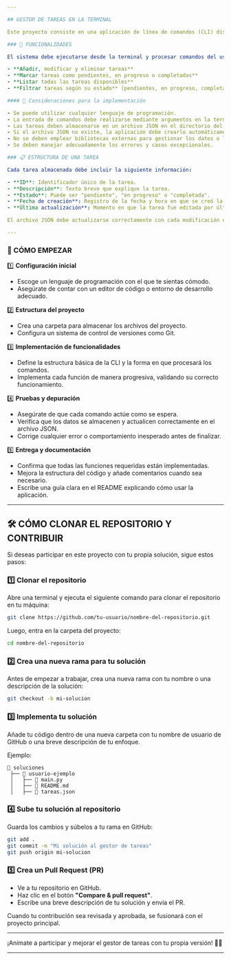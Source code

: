 ```yaml
---

## GESTOR DE TAREAS EN LA TERMINAL

Este proyecto consiste en una aplicación de línea de comandos (CLI) diseñada para gestionar tareas de manera eficiente. Permitirá registrar, actualizar y organizar actividades en distintas categorías, ofreciendo una forma sencilla de visualizar el estado de cada una. A través de este ejercicio, se podrán practicar habilidades clave como el manejo de archivos, la interacción con el usuario mediante la terminal y la gestión de datos en formato JSON.

### 📌 FUNCIONALIDADES

El sistema debe ejecutarse desde la terminal y procesar comandos del usuario para gestionar un listado de tareas almacenadas en un archivo JSON. La aplicación debe permitir:

- **Añadir, modificar y eliminar tareas**
- **Marcar tareas como pendientes, en progreso o completadas**
- **Listar todas las tareas disponibles**
- **Filtrar tareas según su estado** (pendientes, en progreso, completadas)

#### 🔹 Consideraciones para la implementación

- Se puede utilizar cualquier lenguaje de programación.
- La entrada de comandos debe realizarse mediante argumentos en la terminal.
- Las tareas deben almacenarse en un archivo JSON en el directorio del proyecto.
- Si el archivo JSON no existe, la aplicación debe crearlo automáticamente.
- No se deben emplear bibliotecas externas para gestionar los datos o la lógica de la CLI.
- Se deben manejar adecuadamente los errores y casos excepcionales.

### 📋 ESTRUCTURA DE UNA TAREA

Cada tarea almacenada debe incluir la siguiente información:

- **ID**: Identificador único de la tarea.
- **Descripción**: Texto breve que explique la tarea.
- **Estado**: Puede ser "pendiente", "en progreso" o "completada".
- **Fecha de creación**: Registro de la fecha y hora en que se creó la tarea.
- **Última actualización**: Momento en que la tarea fue editada por última vez.

El archivo JSON debe actualizarse correctamente con cada modificación en la lista de tareas.

---
```


### 🚀 CÓMO EMPEZAR

1️⃣ **Configuración inicial**

- Escoge un lenguaje de programación con el que te sientas cómodo.
- Asegúrate de contar con un editor de código o entorno de desarrollo adecuado.

2️⃣ **Estructura del proyecto**

- Crea una carpeta para almacenar los archivos del proyecto.
- Configura un sistema de control de versiones como Git.

3️⃣ **Implementación de funcionalidades**

- Define la estructura básica de la CLI y la forma en que procesará los comandos.
- Implementa cada función de manera progresiva, validando su correcto funcionamiento.

4️⃣ **Pruebas y depuración**

- Asegúrate de que cada comando actúe como se espera.
- Verifica que los datos se almacenen y actualicen correctamente en el archivo JSON.
- Corrige cualquier error o comportamiento inesperado antes de finalizar.

5️⃣ **Entrega y documentación**

- Confirma que todas las funciones requeridas están implementadas.
- Mejora la estructura del código y añade comentarios cuando sea necesario.
- Escribe una guía clara en el README explicando cómo usar la aplicación.

---

## 🛠 CÓMO CLONAR EL REPOSITORIO Y CONTRIBUIR

Si deseas participar en este proyecto con tu propia solución, sigue estos pasos:

### 1️⃣ Clonar el repositorio

Abre una terminal y ejecuta el siguiente comando para clonar el repositorio en tu máquina:

```bash
git clone https://github.com/tu-usuario/nombre-del-repositorio.git
```

Luego, entra en la carpeta del proyecto:

```bash
cd nombre-del-repositorio
```

### 2️⃣ Crea una nueva rama para tu solución

Antes de empezar a trabajar, crea una nueva rama con tu nombre o una descripción de la solución:

```bash
git checkout -b mi-solucion
```

### 3️⃣ Implementa tu solución

Añade tu código dentro de una nueva carpeta con tu nombre de usuario de GitHub o una breve descripción de tu enfoque.

Ejemplo:

```
📂 soluciones
 ├── 📂 usuario-ejemplo
 │   ├── 📄 main.py
 │   ├── 📄 README.md
 │   ├── 📄 tareas.json
```

### 4️⃣ Sube tu solución al repositorio

Guarda los cambios y súbelos a tu rama en GitHub:

```bash
git add .
git commit -m "Mi solución al gestor de tareas"
git push origin mi-solucion
```

### 5️⃣ Crea un Pull Request (PR)

- Ve a tu repositorio en GitHub.
- Haz clic en el botón **"Compare & pull request"**.
- Escribe una breve descripción de tu solución y envía el PR.

Cuando tu contribución sea revisada y aprobada, se fusionará con el proyecto principal.

---

¡Anímate a participar y mejorar el gestor de tareas con tu propia versión! 🚀💡

---
